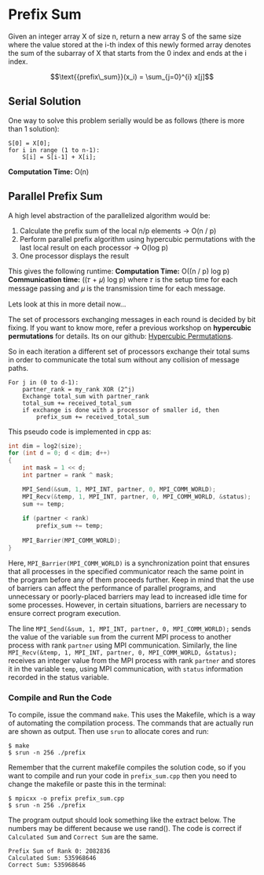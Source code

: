 
# Prefix Sum

Given an integer array X of size n, return a new array S of the same size where the value stored at the i-th index of this newly formed array denotes the sum of the subarray of X that starts from the 0 index and ends at the i index.

$$\text{{prefix\_sum}}(x_i) = \sum_{j=0}^{i} x[j]$$


## Serial Solution

One way to solve this problem serially would be as follows (there is more than 1 solution):

```
S[0] = X[0];
for i in range (1 to n-1):
    S[i] = S[i-1] + X[i];
```

**Computation Time:** O(n)

## Parallel Prefix Sum 

A high level abstraction of the parallelized algorithm would be:

1. Calculate the prefix sum of the local n/p elements -> O(n / p)
2. Perform parallel prefix algorithm using hypercubic permutations with the last local result on each processor -> O(log p)
3. One processor displays the result

This gives the following runtime:
**Computation Time:** O((n / p) log p)
**Communication time:** ((𝜏 + 𝜇) log p) 
where 𝜏 is the setup time for each message passing and 𝜇 is the transmission time for each message.

Lets look at this in more detail now...

The set of processors exchanging messages in each round is decided by bit fixing. If you want to know more, refer a previous workshop on **hypercubic permutations** for details. Its on our github: [Hypercubic Permutations](https://github.com/suco-gt/parallel-tutorials/blob/main/hpc-techniques/hypercubic-permulations/hypercubic-permutations.ipynb).

So in each iteration a different set of processors exchange their total sums in order to communicate the total sum without any collision of message paths.

```
For j in (0 to d-1):
	partner_rank = my_rank XOR (2^j)
	Exchange total_sum with partner_rank
	total_sum += received_total_sum
	if exchange is done with a processor of smaller id, then 
		prefix_sum += received_total_sum
```

This pseudo code is implemented in cpp as:

```cpp
int dim = log2(size);
for (int d = 0; d < dim; d++)
{
	int mask = 1 << d;
	int partner = rank ^ mask;

	MPI_Send(&sum, 1, MPI_INT, partner, 0, MPI_COMM_WORLD);
	MPI_Recv(&temp, 1, MPI_INT, partner, 0, MPI_COMM_WORLD, &status);
	sum += temp;
	
	if (partner < rank)
		prefix_sum += temp;
	
	MPI_Barrier(MPI_COMM_WORLD);
}
```

Here, `MPI_Barrier(MPI_COMM_WORLD)` is a synchronization point that ensures that all processes in the specified communicator reach the same point in the program before any of them proceeds further. Keep in mind that the use of barriers can affect the performance of parallel programs, and unnecessary or poorly-placed barriers may lead to increased idle time for some processes. However, in certain situations, barriers are necessary to ensure correct program execution.

The line `MPI_Send(&sum, 1, MPI_INT, partner, 0, MPI_COMM_WORLD);` sends the value of the variable `sum` from the current MPI process to another process with rank `partner` using MPI communication. Similarly, the line `MPI_Recv(&temp, 1, MPI_INT, partner, 0, MPI_COMM_WORLD, &status);` receives an integer value from the MPI process with rank `partner` and stores it in the variable `temp`, using MPI communication, with `status` information recorded in the status variable.

### Compile and Run the Code

To compile, issue the command `make`. This uses the Makefile, which is a way of automating the compilation process. The commands that are actually run are shown as output. Then use `srun` to allocate cores and run:

```
$ make
$ srun -n 256 ./prefix
```

Remember that the current makefile compiles the solution code, so if you want to compile and run your code in `prefix_sum.cpp` then you need to change the makefile or paste this in the terminal:

```
$ mpicxx -o prefix prefix_sum.cpp
$ srun -n 256 ./prefix
```

The program output should look something like the extract below. The numbers may be different because we use rand(). The code is correct if `Calculated Sum` and `Correct Sum` are the same.

```
Prefix Sum of Rank 0: 2082836
Calculated Sum: 535968646
Correct Sum: 535968646
```

